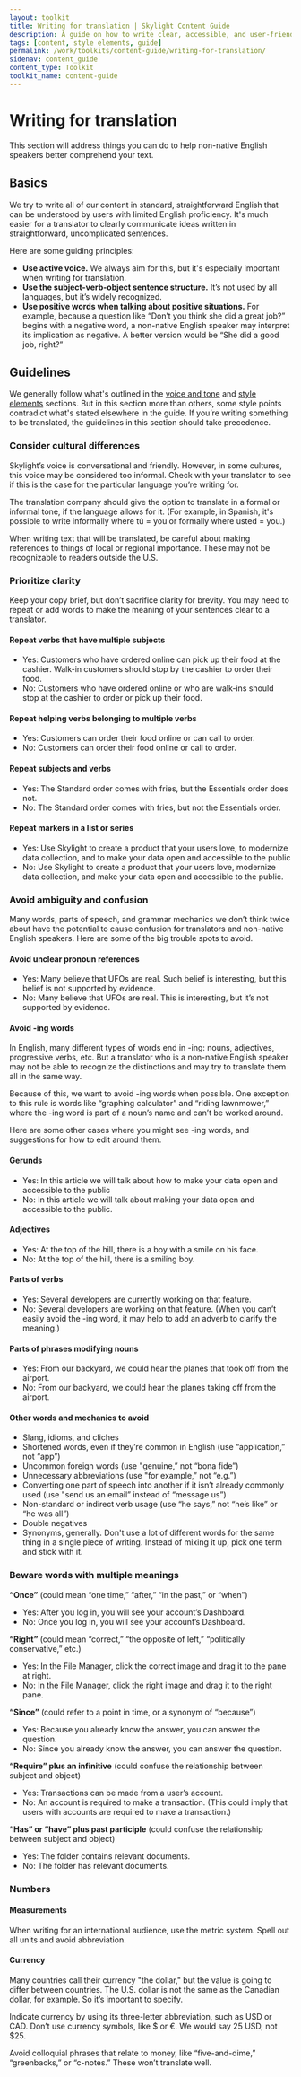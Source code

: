 ```yaml
---
layout: toolkit
title: Writing for translation | Skylight Content Guide
description: A guide on how to write clear, accessible, and user-friendly content at Skylight.
tags: [content, style elements, guide]
permalink: /work/toolkits/content-guide/writing-for-translation/
sidenav: content_guide
content_type: Toolkit
toolkit_name: content-guide
---
```


# Writing for translation

This section will address things you can do to help non-native English speakers better comprehend your text.


## Basics

We try to write all of our content in standard, straightforward English that can be understood by users with limited English proficiency. It's much easier for a translator to clearly communicate ideas written in straightforward, uncomplicated sentences.

Here are some guiding principles:

* **Use active voice.** We always aim for this, but it's especially important when writing for translation.
* **Use the subject-verb-object sentence structure.** It’s not used by all languages, but it’s widely recognized.
* **Use positive words when talking about positive situations.** For example, because a question like “Don’t you think she did a great job?” begins with a negative word, a non-native English speaker may interpret its implication as negative. A better version would be “She did a good job, right?”


## Guidelines

We generally follow what's outlined in the [voice and tone](/work/toolkits/content-guide/voice-and-tone/) and [style elements](/work/toolkits/content-guide/style-elements/) sections. But in this section more than others, some style points contradict what's stated elsewhere in the guide. If you’re writing something to be translated, the guidelines in this section should take precedence.


### Consider cultural differences

Skylight’s voice is conversational and friendly. However, in some cultures, this voice may be considered too informal. Check with your translator to see if this is the case for the particular language you’re writing for.

The translation company should give the option to translate in a formal or informal tone, if the language allows for it. (For example, in Spanish, it's possible to write informally where tú = you or formally where usted = you.)

When writing text that will be translated, be careful about making references to things of local or regional importance. These may not be recognizable to readers outside the U.S.


### Prioritize clarity

Keep your copy brief, but don’t sacrifice clarity for brevity. You may need to repeat or add words to make the meaning of your sentences clear to a translator.


#### Repeat verbs that have multiple subjects

* Yes: Customers who have ordered online can pick up their food at the cashier. Walk-in customers should stop by the cashier to order their food.
* No: Customers who have ordered online or who are walk-ins should stop at the cashier to order or pick up their food.


#### Repeat helping verbs belonging to multiple verbs

* Yes: Customers can order their food online or can call to order.
* No: Customers can order their food online or call to order.


#### Repeat subjects and verbs

* Yes: The Standard order comes with fries, but the Essentials order does not.
* No: The Standard order comes with fries, but not the Essentials order.


#### Repeat markers in a list or series

* Yes: Use Skylight to create a product that your users love, to modernize data collection, and to make your data open and accessible to the public
* No: Use Skylight to create a product that your users love, modernize data collection, and make your data open and accessible to the public.


### Avoid ambiguity and confusion

Many words, parts of speech, and grammar mechanics we don’t think twice about have the potential to cause confusion for translators and non-native English speakers. Here are some of the big trouble spots to avoid.


#### Avoid unclear pronoun references

* Yes: Many believe that UFOs are real. Such belief is interesting, but this belief is not supported by evidence.
* No: Many believe that UFOs are real. This is interesting, but it’s not supported by evidence.


#### Avoid -ing words

In English, many different types of words end in -ing: nouns, adjectives, progressive verbs, etc. But a translator who is a non-native English speaker may not be able to recognize the distinctions and may try to translate them all in the same way.

Because of this, we want to avoid -ing words when possible. One exception to this rule is words like “graphing calculator” and “riding lawnmower,” where the -ing word is part of a noun’s name and can’t be worked around.

Here are some other cases where you might see -ing words, and suggestions for how to edit around them.


#### Gerunds

* Yes: In this article we will talk about how to make your data open and accessible to the public
* No: In this article we will talk about making your data open and accessible to the public.


#### Adjectives

* Yes: At the top of the hill, there is a boy with a smile on his face.
* No: At the top of the hill, there is a smiling boy.


#### Parts of verbs

* Yes: Several developers are currently working on that feature.
* No: Several developers are working on that feature. (When you can’t easily avoid the -ing word, it may help to add an adverb to clarify the meaning.)


#### Parts of phrases modifying nouns

* Yes: From our backyard, we could hear the planes that took off from the airport.
* No: From our backyard, we could hear the planes taking off from the airport.


#### Other words and mechanics to avoid

* Slang, idioms, and cliches
* Shortened words, even if they’re common in English (use “application,” not “app”)
* Uncommon foreign words (use "genuine,” not “bona fide”)
* Unnecessary abbreviations (use "for example,” not “e.g.”)
* Converting one part of speech into another if it isn’t already commonly used (use "send us an email” instead of “message us”)
* Non-standard or indirect verb usage (use “he says,” not “he’s like” or “he was all”)
* Double negatives
* Synonyms, generally. Don't use a lot of different words for the same thing in a single piece of writing. Instead of mixing it up, pick one term and stick with it.


### Beware words with multiple meanings

**“Once”** (could mean “one time,” “after,” “in the past,” or “when”)

* Yes: After you log in, you will see your account’s Dashboard.
* No: Once you log in, you will see your account’s Dashboard.

**“Right”** (could mean “correct,” “the opposite of left,” “politically conservative,” etc.)

* Yes: In the File Manager, click the correct image and drag it to the pane at right.
* No: In the File Manager, click the right image and drag it to the right pane.

**“Since”** (could refer to a point in time, or a synonym of “because”)

* Yes: Because you already know the answer, you can answer the question.
* No: Since you already know the answer, you can answer the question.

**“Require” plus an infinitive** (could confuse the relationship between subject and object)

* Yes: Transactions can be made from a user’s account.
* No: An account is required to make a transaction. (This could imply that users with accounts are required to make a transaction.)

**“Has” or “have” plus past participle** (could confuse the relationship between subject and object)

* Yes: The folder contains relevant documents.
* No: The folder has relevant documents.


### Numbers

#### Measurements

When writing for an international audience, use the metric system. Spell out all units and avoid abbreviation.


#### Currency

Many countries call their currency "the dollar," but the value is going to differ between countries. The U.S. dollar is not the same as the Canadian dollar, for example. So it’s important to specify.

Indicate currency by using its three-letter abbreviation, such as USD or CAD. Don’t use currency symbols, like $ or €. We would say 25 USD, not $25.

Avoid colloquial phrases that relate to money, like “five-and-dime,” “greenbacks,” or “c-notes.” These won’t translate well.
